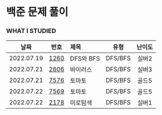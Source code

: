 # 백준 문제 풀이

### WHAT I STUDIED

|    날짜    |                     번호                     | 제목      |  유형   | 난이도 |
| :--------: | :------------------------------------------: | :-------- | :-----: | :----: |
| 2022.07.19 | [1260](https://www.acmicpc.net/problem/1260) | DFS와 BFS | DFS/BFS | 실버2  |
| 2022.07.21 | [2606](https://www.acmicpc.net/problem/2606) | 바이러스  | DFS/BFS | 실버3  |
| 2022.07.21 | [7576](https://www.acmicpc.net/problem/7576) | 토마토    | DFS/BFS | 골드5  |
| 2022.07.22 | [7569](https://www.acmicpc.net/problem/7576) | 토마토    | DFS/BFS | 골드5  |
| 2022.07.22 | [2178](https://www.acmicpc.net/problem/7576) | 미로탐색  | DFS/BFS | 실버1  |
